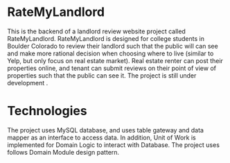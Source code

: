 # RateMyLandlord
This is the backend of a landlord review website project called RateMyLandlord. RateMyLandlord is designed for college students in Boulder Colorado to review their landlord such that the public will can see and make more rational decision when choosing where to live (similar to Yelp, but only focus on real estate market). Real estate renter can post their properties online, and tenant can submit reviews on their point of view of properties such that the public can see it. The project is still under development . 
# Technologies
The project uses MySQL database, and uses table gateway and data mapper as an interface to access data. In addition, Unit of Work is implemented for Domain Logic to interact with Database.  The project uses follows Domain Module design pattern. 

